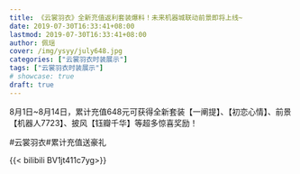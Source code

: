 ```yaml
---
title: 《云裳羽衣》全新充值返利套装爆料！未来机器城联动前景即将上线~
date: 2019-07-30T16:33:41+08:00
lastmod: 2019-07-30T16:33:41+08:00
author: 佩瑶
cover: /img/ysyy/july648.jpg
categories: ["云裳羽衣时装展示"]
tags: ["云裳羽衣时装展示"]
# showcase: true
draft: true
---
```

8月1日~8月14日，累计充值648元可获得全新套装【一阐提】、【初恋心情】、前景【机器人7723】、披风【钰瓣千华】等超多惊喜奖励！

<!--more-->

#云裳羽衣#累计充值送豪礼

{{< bilibili BV1jt411c7yg>}}